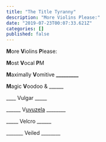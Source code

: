 ```yaml
---
title: "The Title Tyranny"
description: "More Violins Please:"
date: "2019-07-23T00:07:33.621Z"
categories: []
published: false
---
```


  

**M**ore **V**iolins **P**lease:

**M**ost **V**ocal **P**M

**M**aximally **V**omitive **\_\_\_\_\_\_\_\_\_**

**M**agic **V**oodoo & \_\_\_\_\_\_

\_\_\_\_ Vulgar \_\_\_\_\_

\_\_\_\_\_\_ V[uvuzela](http://dictionary.reference.com/browse/vuvuzela "Definition of vuvuzela") \_\_\_\_\_\_\_\_

\_\_\_\_\_ Velcro \_\_\_\_\_\_

\_\_\_\_\_\_\_ Veiled \_\_\_\_\_\_\_\_

